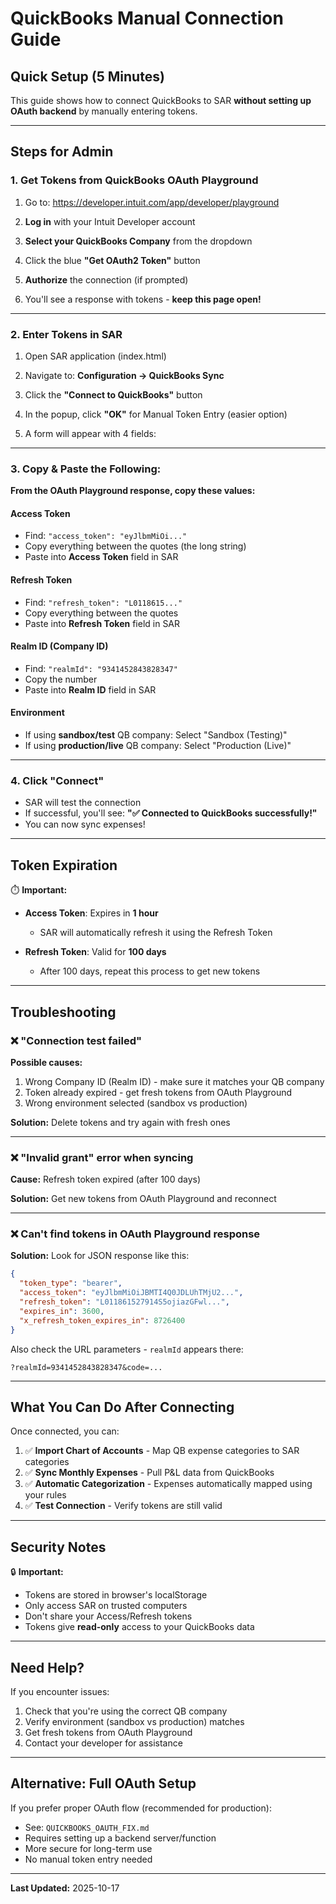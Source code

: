 # QuickBooks Manual Connection Guide

## Quick Setup (5 Minutes)

This guide shows how to connect QuickBooks to SAR **without setting up OAuth backend** by manually entering tokens.

---

## Steps for Admin

### 1. Get Tokens from QuickBooks OAuth Playground

1. Go to: https://developer.intuit.com/app/developer/playground

2. **Log in** with your Intuit Developer account

3. **Select your QuickBooks Company** from the dropdown

4. Click the blue **"Get OAuth2 Token"** button

5. **Authorize** the connection (if prompted)

6. You'll see a response with tokens - **keep this page open!**

---

### 2. Enter Tokens in SAR

1. Open SAR application (index.html)

2. Navigate to: **Configuration → QuickBooks Sync**

3. Click the **"Connect to QuickBooks"** button

4. In the popup, click **"OK"** for Manual Token Entry (easier option)

5. A form will appear with 4 fields:

---

### 3. Copy & Paste the Following:

**From the OAuth Playground response, copy these values:**

#### Access Token
- Find: `"access_token": "eyJlbmMiOi..."`
- Copy everything between the quotes (the long string)
- Paste into **Access Token** field in SAR

#### Refresh Token
- Find: `"refresh_token": "L0118615..."`
- Copy everything between the quotes
- Paste into **Refresh Token** field in SAR

#### Realm ID (Company ID)
- Find: `"realmId": "9341452843828347"`
- Copy the number
- Paste into **Realm ID** field in SAR

#### Environment
- If using **sandbox/test** QB company: Select "Sandbox (Testing)"
- If using **production/live** QB company: Select "Production (Live)"

---

### 4. Click "Connect"

- SAR will test the connection
- If successful, you'll see: **"✅ Connected to QuickBooks successfully!"**
- You can now sync expenses!

---

## Token Expiration

⏱️ **Important:**

- **Access Token**: Expires in **1 hour**
  - SAR will automatically refresh it using the Refresh Token

- **Refresh Token**: Valid for **100 days**
  - After 100 days, repeat this process to get new tokens

---

## Troubleshooting

### ❌ "Connection test failed"

**Possible causes:**
1. Wrong Company ID (Realm ID) - make sure it matches your QB company
2. Token already expired - get fresh tokens from OAuth Playground
3. Wrong environment selected (sandbox vs production)

**Solution:** Delete tokens and try again with fresh ones

---

### ❌ "Invalid grant" error when syncing

**Cause:** Refresh token expired (after 100 days)

**Solution:** Get new tokens from OAuth Playground and reconnect

---

### ❌ Can't find tokens in OAuth Playground response

**Solution:** Look for JSON response like this:

```json
{
  "token_type": "bearer",
  "access_token": "eyJlbmMiOiJBMTI4Q0JDLUhTMjU2...",
  "refresh_token": "L011861527914S5ojiazGFwl...",
  "expires_in": 3600,
  "x_refresh_token_expires_in": 8726400
}
```

Also check the URL parameters - `realmId` appears there:
```
?realmId=9341452843828347&code=...
```

---

## What You Can Do After Connecting

Once connected, you can:

1. ✅ **Import Chart of Accounts** - Map QB expense categories to SAR categories
2. ✅ **Sync Monthly Expenses** - Pull P&L data from QuickBooks
3. ✅ **Automatic Categorization** - Expenses automatically mapped using your rules
4. ✅ **Test Connection** - Verify tokens are still valid

---

## Security Notes

🔒 **Important:**

- Tokens are stored in browser's localStorage
- Only access SAR on trusted computers
- Don't share your Access/Refresh tokens
- Tokens give **read-only** access to your QuickBooks data

---

## Need Help?

If you encounter issues:
1. Check that you're using the correct QB company
2. Verify environment (sandbox vs production) matches
3. Get fresh tokens from OAuth Playground
4. Contact your developer for assistance

---

## Alternative: Full OAuth Setup

If you prefer proper OAuth flow (recommended for production):
- See: `QUICKBOOKS_OAUTH_FIX.md`
- Requires setting up a backend server/function
- More secure for long-term use
- No manual token entry needed

---

**Last Updated:** 2025-10-17
